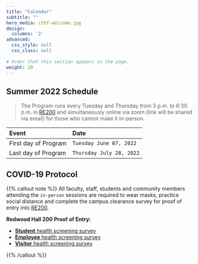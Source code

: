 ```yaml
---
title: "Calendar"
subtitle: ""
hero_media: ctbf-welcome.jpg
design:
  columns: '2'
advanced:
  css_style: null
  css_class: null
  
# Order that this section appears on the page.
weight: 20
---
```


## Summer 2022 Schedule

> The Program runs every Tuesday and Thursday from 3 p.m. to 6:30 p.m. in [RE200](https://3dmap.csun.edu/?id=1100#!m/233531) and simultaneously online via zoom (link will be shared via email) for those who cannot make it in-person. 

**Event**|**Date**
:------|:-----
First day of Program | `Tuesday June 07, 2022`
Last day of Program | `Thursday July 28, 2022`

## COVID-19 Protocol

{{% callout note %}}
All faculty, staff, students and community members attending the `in-person` sessions are required to wear masks, practice social distance and complete the campus clearance survey for proof of entry into [RE200](https://3dmap.csun.edu/?id=1100#!m/233531).

**Redwood Hall 200 Proof of Entry:**

- [**Student** health screening survey](https://csun.sjc1.qualtrics.com/jfe/form/SV_5anCaY9d8ugxK1T)
- [**Employee** health screening survey](https://csun.sjc1.qualtrics.com/jfe/form/SV_1TG3XMjYF15dyq9)
- [**Visitor** health screening survey](https://csun.sjc1.qualtrics.com/jfe/form/SV_4UYv08Fu1kfqvv7)


{{% /callout %}}

